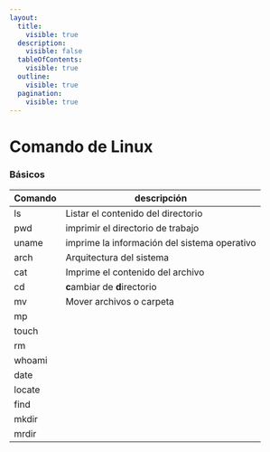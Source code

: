 ```yaml
---
layout:
  title:
    visible: true
  description:
    visible: false
  tableOfContents:
    visible: true
  outline:
    visible: true
  pagination:
    visible: true
---
```


# Comando de Linux

### Básicos

| Comando | descripción                                  |
| ------- | -------------------------------------------- |
| ls      | Listar el contenido del directorio           |
| pwd     | imprimir el directorio de trabajo            |
| uname   | imprime la información del sistema operativo |
| arch    | Arquitectura del sistema                     |
| cat     | Imprime el contenido del archivo             |
| cd      | **c**ambiar de **d**irectorio                |
| mv      | Mover archivos o carpeta                     |
| mp      |                                              |
| touch   |                                              |
| rm      |                                              |
| whoami  |                                              |
| date    |                                              |
| locate  |                                              |
| find    |                                              |
| mkdir   |                                              |
| mrdir   |                                              |

